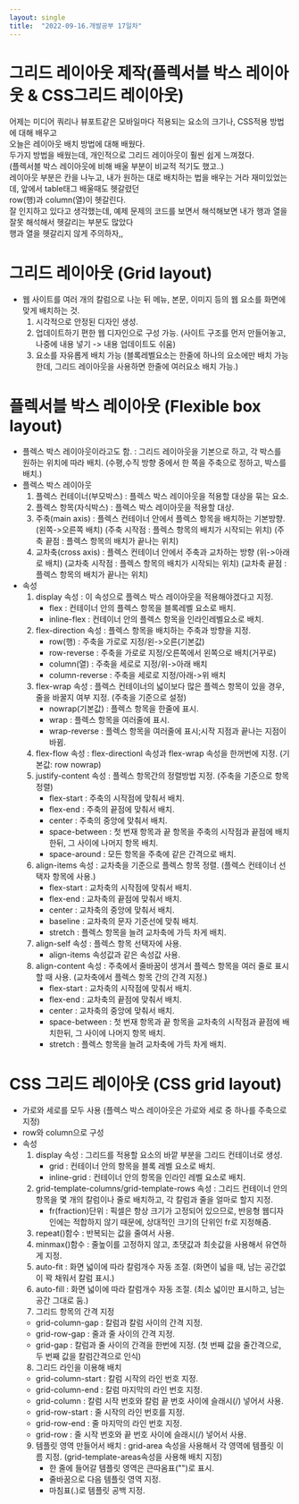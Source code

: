 ```yaml
---
layout: single
title:  "2022-09-16.개발공부 17일차"
---
```

# 그리드 레이아웃 제작(플렉서블 박스 레이아웃 & CSS그리드 레이아웃)
어제는 미디어 쿼리나 뷰포트같은 모바일마다 적용되는 요소의 크기나, CSS적용 방법에 대해 배우고 <br>
오늘은 레이아웃 배치 방법에 대해 배웠다.<br>
두가지 방법을 배웠는데, 개인적으로 그리드 레이아웃이 훨씬 쉽게 느껴졌다. <br>
(플렉서블 박스 레이아웃에 비해 배울 부분이 비교적 적기도 했고..)<br>
레이아웃 부분은 칸을 나누고, 내가 원하는 대로 배치하는 법을 배우는 거라 재미있었는데, 앞에서 table태그 배울때도 헷갈렸던 <br>
row(행)과 column(열)이 헷갈린다.<br>
잘 인지하고 있다고 생각했는데, 예제 문제의 코드를 보면서 해석해보면 내가 행과 열을 잘못 해석해서 헷갈리는 부분도 많았다 <br>
행과 열을 헷갈리지 않게 주의하자,,





# 그리드 레이아웃 (Grid layout)
  - 웹 사이트를 여러 개의 칼럼으로 나눈 뒤 메뉴, 본문, 이미지 등의 웹 요소를 화면에 맞게 배치하는 것.
    1. 시각적으로 안정된 디자인 생성.
    2. 업데이트하기 편한 웹 디자인으로 구성 가능.
      (사이트 구조를 먼저 만들어놓고, 나중에 내용 넣기 -> 내용 업데이트도 쉬움)
    3. 요소를 자유롭게 배치 가능
      (블록레벨요소는 한줄에 하나의 요소에만 배치 가능한데, 그리드 레이아웃을 사용하면 한줄에 여러요소 배치 가능.)




# 플렉서블 박스 레이아웃 (Flexible box layout)
  - 플렉스 박스 레이아웃이라고도 함.
    : 그리드 레이아웃을 기본으로 하고, 각 박스를 원하는 위치에 따라 배치.
      (수평,수직 방향 중에서 한 쪽을 주축으로 정하고, 박스를 배치.)
  - 플렉스 박스 레이아웃
    1. 플렉스 컨테이너(부모박스)
      : 플렉스 박스 레이아웃을 적용할 대상을 묶는 요소.
    2. 플렉스 항목(자식박스)
      : 플렉스 박스 레이아웃을 적용할 대상.
    3. 주축(main axis)
      : 플렉스 컨테이너 안에서 플렉스 항목을 배치하는 기본방향.
        (왼쪽->오른쪽 배치)
        (주축 시작점 : 플렉스 항목의 배치가 시작되는 위치)
        (주축 끝점 : 플렉스 항목의 배치가 끝나는 위치)
    4. 교차축(cross axis)
      : 플렉스 컨테이너 안에서 주축과 교차하는 방향
        (위->아래로 배치)
        (교차축 시작점 : 플렉스 항목의 배치가 시작되는 위치)
        (교차축 끝점 : 플렉스 항목의 배치가 끝나는 위치)
  - 속성
    1. display 속성
      : 이 속성으로 플렉스 박스 레이아웃을 적용해야겠다고 지정.
        - flex : 컨테이너 안의 플렉스 항목을 블록레벨 요소로 배치.
        - inline-flex : 컨테이너 안의 플렉스 항목을 인라인레벨요소로 배치.
    2. flex-direction 속성
      : 플렉스 항목을 배치하는 주축과 방향을 지정.
        - row(행) : 주축을 가로로 지정/왼->오른(기본값) 
        - row-reverse : 주축을 가로로 지정/오른쪽에서 왼쪽으로 배치(거꾸로)
        - column(열) : 주축을 세로로 지정/위->아래 배치
        - column-reverse : 주축을 세로로 지정/아래->위 배치
    3. flex-wrap 속성
      : 플렉스 컨테이너의 넓이보다 많은 플렉스 항목이 있을 경우, 줄을 바꿀지 여부 지정.
        (주축을 기준으로 설정)
        - nowrap(기본값)
          : 플렉스 항목을 한줄에 표시.
        - wrap
          : 플렉스 항목을 여러줄에 표시.
        - wrap-reverse
          : 플렉스 항목을 여러줄에 표시;시작 지점과 끝나는 지점이 바뀜.
    4. flex-flow 속성
      : flex-directionl 속성과 flex-wrap 속성을 한꺼번에 지정.
        (기본값: row nowrap)
    5. justify-content 속성
      : 플렉스 항목간의 정렬방법 지정.
        (주축을 기준으로 항목 정렬)
        - flex-start : 주축의 시작점에 맞춰서 배치.
        - flex-end : 주축의 끝점에 맞춰서 배치.
        - center : 주축의 중앙에 맞춰서 배치.
        - space-between : 첫 번재 항목과 끝 항목을 주축의 시작점과 끝점에 배치한뒤, 그 사이에 나머지 항목 배치.
        - space-around : 모든 항목을 주축에 같은 간격으로 배치.
    6. align-items 속성
      : 교차축을 기준으로 플렉스 항목 정렬.
        (플렉스 컨테이너 선택자 항목에 사용.)
        - flex-start : 교차축의 시작점에 맞춰서 배치.
        - flex-end : 교차축의 끝점에 맞춰서 배치.
        - center : 교차축의 중앙에 맞춰서 배치.
        - baseline : 교차축의 문자 기준선에 맞춰 배치.
        - stretch : 플렉스 항목을 늘려 교차축에 가득 차게 배치.
    7. align-self 속성
      : 플렉스 항목 선택자에 사용.
        - align-items 속성값과 같은 속성값 사용.
    8. align-content 속성
      : 주축에서 줄바꿈이 생겨서 플렉스 항목을 여러 줄로 표시할 때 사용.
        (교차축에서 플렉스 항목 간의 간격 지정.)
        - flex-start : 교차축의 시작점에 맞춰서 배치.
        - flex-end : 교차축의 끝점에 맞춰서 배치.
        - center : 교차축의 중앙에 맞춰서 배치.
        - space-between : 첫 번재 항목과 끝 항목을 교차축의 시작점과 끝점에 배치한뒤, 그 사이에 나머지 항목 배치.
        - stretch : 플렉스 항목을 늘려 교차축에 가득 차게 배치.




# CSS 그리드 레이아웃 (CSS grid layout)
  - 가로와 세로를 모두 사용
    (플렉스 박스 레이아웃은 가로와 세로 중 하나를 주축으로 지정)
  - row와 column으로 구성
  - 속성
    1. display 속성
      : 그리드를 적용할 요소의 바깥 부분을 그리드 컨테이너로 생성.
        - grid : 컨테이너 안의 항목을 블록 레벨 요소로 배치.
        - inline-grid : 컨테이너 안의 항목을 인라인 레벨 요소로 배치.
    2. grid-template-columns/grid-template-rows 속성
      : 그리드 컨테이너 안의 항목을 몇 개의 칼럼이나 줄로 배치하고, 각 칼럼과 줄을 얼마로 할지 지정.
        - fr(fraction)단위
          : 픽셀은 항상 크기가 고정되어 있으므로, 반응형 웹디자인에는 적합하지 않기 때문에,
            상대적인 크기의 단위인 fr로 지정해줌.
    3. repeat()함수
      : 반복되는 값을 줄여서 사용.
    4. minmax()함수
      : 줄높이를 고정하지 않고, 초댓값과 최솟값을 사용해서 유연하게 지정.
    5. auto-fit
      : 화면 넓이에 따라 칼럼개수 자동 조절.
        (화면이 넓을 때, 남는 공간없이 꽉 채워서 칼럼 표시.)
    6. auto-fill
      : 화면 넓이에 따라 칼럼개수 자동 조절.
        (최소 넓이만 표시하고, 남는 공간 그대로 둠.)
    7. 그리드 항목의 간격 지정
      - grid-column-gap
        : 칼럼과 칼럼 사이의 간격 지정.
      - grid-row-gap
        : 줄과 줄 사이의 간격 지정.
      - grid-gap
        : 칼럼과 줄 사이의 간격을 한번에 지정.
          (첫 번째 값을 줄간격으로, 두 번째 값을 칼럼간격으로 인식)
    8. 그리드 라인을 이용해 배치
      - grid-column-start : 칼럼 시작의 라인 번호 지정.
      - grid-column-end :  칼럼 마지막의 라인 번호 지정.
      - grid-column : 칼럼 시작 번호와 칼럼 끝 번호 사이에 슬래시(/) 넣어서 사용.
      - grid-row-start : 줄 시작의 라인 번호를 지정.
      - grid-row-end : 줄 마지막의 라인 번호 지정.
      - grid-row : 줄 시작 번호와 끝 번호 사이에 슬래시(/) 넣어서 사용.
    9. 템플릿 영역 만들어서 배치
      : grid-area 속성을 사용해서 각 영역에 템플릿 이름 지정.
        (grid-template-areas속성을 사용해 배치 지정)
        - 한 줄에 들어갈 템플릿 영역은 큰따옴표("")로 표시.
        - 줄바꿈으로 다음 템플릿 영역 지정.
        - 마침표(.)로 템플릿 공백 지정.

